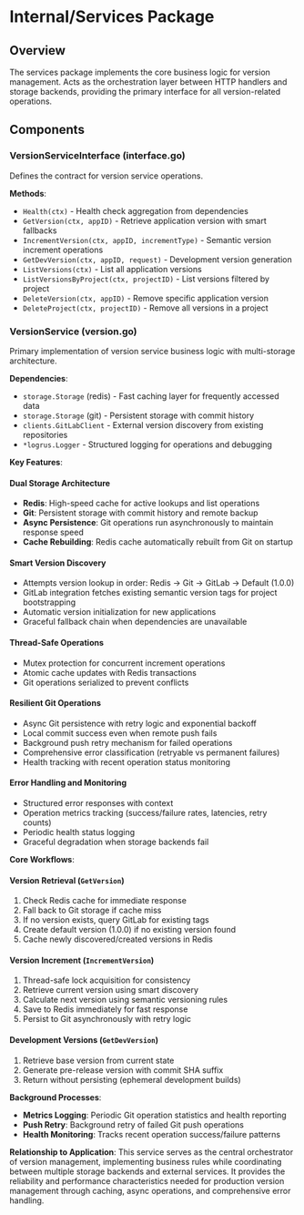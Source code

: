 # Internal/Services Package

## Overview
The services package implements the core business logic for version management. Acts as the orchestration layer between HTTP handlers and storage backends, providing the primary interface for all version-related operations.

## Components

### VersionServiceInterface (interface.go)
Defines the contract for version service operations.

**Methods**:
- `Health(ctx)` - Health check aggregation from dependencies
- `GetVersion(ctx, appID)` - Retrieve application version with smart fallbacks
- `IncrementVersion(ctx, appID, incrementType)` - Semantic version increment operations
- `GetDevVersion(ctx, appID, request)` - Development version generation
- `ListVersions(ctx)` - List all application versions
- `ListVersionsByProject(ctx, projectID)` - List versions filtered by project
- `DeleteVersion(ctx, appID)` - Remove specific application version
- `DeleteProject(ctx, projectID)` - Remove all versions in a project

### VersionService (version.go)
Primary implementation of version service business logic with multi-storage architecture.

**Dependencies**:
- `storage.Storage` (redis) - Fast caching layer for frequently accessed data
- `storage.Storage` (git) - Persistent storage with commit history
- `clients.GitLabClient` - External version discovery from existing repositories
- `*logrus.Logger` - Structured logging for operations and debugging

**Key Features**:

#### Dual Storage Architecture
- **Redis**: High-speed cache for active lookups and list operations
- **Git**: Persistent storage with commit history and remote backup
- **Async Persistence**: Git operations run asynchronously to maintain response speed
- **Cache Rebuilding**: Redis cache automatically rebuilt from Git on startup

#### Smart Version Discovery
- Attempts version lookup in order: Redis → Git → GitLab → Default (1.0.0)
- GitLab integration fetches existing semantic version tags for project bootstrapping
- Automatic version initialization for new applications
- Graceful fallback chain when dependencies are unavailable

#### Thread-Safe Operations
- Mutex protection for concurrent increment operations
- Atomic cache updates with Redis transactions
- Git operations serialized to prevent conflicts

#### Resilient Git Operations
- Async Git persistence with retry logic and exponential backoff
- Local commit success even when remote push fails
- Background push retry mechanism for failed operations
- Comprehensive error classification (retryable vs permanent failures)
- Health tracking with recent operation status monitoring

#### Error Handling and Monitoring
- Structured error responses with context
- Operation metrics tracking (success/failure rates, latencies, retry counts)
- Periodic health status logging
- Graceful degradation when storage backends fail

**Core Workflows**:

#### Version Retrieval (`GetVersion`)
1. Check Redis cache for immediate response
2. Fall back to Git storage if cache miss
3. If no version exists, query GitLab for existing tags
4. Create default version (1.0.0) if no existing version found
5. Cache newly discovered/created versions in Redis

#### Version Increment (`IncrementVersion`)
1. Thread-safe lock acquisition for consistency
2. Retrieve current version using smart discovery
3. Calculate next version using semantic versioning rules
4. Save to Redis immediately for fast response
5. Persist to Git asynchronously with retry logic

#### Development Versions (`GetDevVersion`)
1. Retrieve base version from current state
2. Generate pre-release version with commit SHA suffix
3. Return without persisting (ephemeral development builds)

**Background Processes**:
- **Metrics Logging**: Periodic Git operation statistics and health reporting
- **Push Retry**: Background retry of failed Git push operations
- **Health Monitoring**: Tracks recent operation success/failure patterns

**Relationship to Application**:
This service serves as the central orchestrator of version management, implementing business rules while coordinating between multiple storage backends and external services. It provides the reliability and performance characteristics needed for production version management through caching, async operations, and comprehensive error handling.